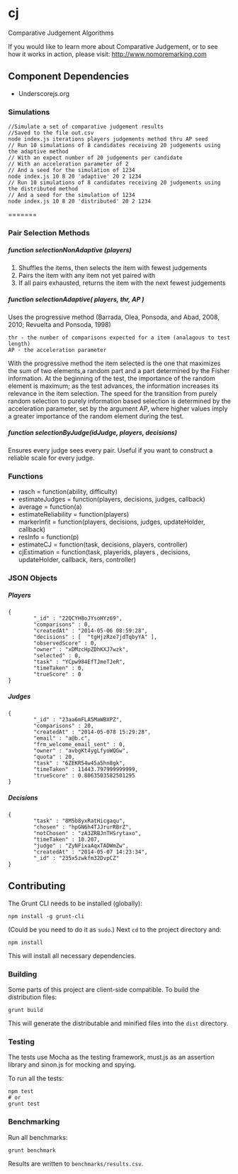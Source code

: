 cj
==

Comparative Judgement Algorithms

If you would like to learn more about Comparative Judgement, or to see how it works in action, please visit:
http://www.nomoremarking.com

Component Dependencies
----------------------
* Underscorejs.org

### Simulations ###
    //Simulate a set of comparative judgement results
    //Saved to the file out.csv
    node index.js iterations players judgements method thru AP seed
    // Run 10 simulations of 8 candidates receiving 20 judgements using the adaptive method
    // With an expect number of 20 judgements per candidate
    // With an acceleration parameter of 2
    // And a seed for the simulation of 1234
    node index.js 10 8 20 'adaptive' 20 2 1234
    // Run 10 simulations of 8 candidates receiving 20 judgements using the distributed method
    // And a seed for the simulation of 1234
    node index.js 10 8 20 'distributed' 20 2 1234
=======

### Pair Selection Methods ###

#####  function selectionNonAdaptive (players) #####

1. Shuffles the items, then selects the item with fewest judgements
2. Pairs the item with any item not yet paired with
3. If all pairs exhausted, returns the item with the next fewest judgements

##### function selectionAdaptive( players, thr, AP ) #####

Uses the progressive method (Barrada, Olea, Ponsoda, and Abad, 2008, 2010; Revuelta and Ponsoda, 1998)

    thr - the number of comparisons expected for a item (analagous to test length)
    AP - the acceleration parameter

With the progressive method the item selected is the one that maximizes the sum of two elements,a random part and a part determined by the Fisher information.  At the beginning of the test, the importance of the random element is maximum; as the test advances, the information increases its relevance in the item selection. The speed for the transition from purely random selection to purely information based selection is determined by the acceleration parameter, set by the argument AP, where higher values imply a greater importance of the random element during the test.

##### function selectionByJudge(idJudge, players, decisions)

Ensures every judge sees every pair. Useful if you want to construct a reliable scale for every judge.


### Functions ###
* rasch = function(ability, difficulty)
* estimateJudges = function(players, decisions, judges, callback)
* average = function(a)
* estimateReliability = function(players)
* markerInfit = function(players, decisions, judges, updateHolder, callback)
* resInfo = function(p)
* estimateCJ = function(task, decisions, players, controller)
* cjEstimation = function(task, playerids, players , decisions, updateHolder, callback, iters, controller)

### JSON Objects ###
##### Players #####
```
{
        "_id" : "22QCYH8oJYsoHYz69",
        "comparisons" : 0,
        "createdAt" : "2014-05-06 08:59:28",
        "decisions" : [  "tgHjzRze7jdTqbyYA" ],
        "observedScore" : 0,
        "owner" : "xDMzcHpZDhKXJ7wzk",
        "selected" : 0,
        "task" : "YCpw984EfTJmeTJeR",
        "timeTaken" : 0,
        "trueScore" : 0
}  
```
##### Judges #####
```
{
        "_id" : "23aa6mFLA5MaWBXPZ",
        "comparisons" : 20,
        "createdAt" : "2014-05-078 15:29:28",
        "email" : "a@b.c",  
        "frm_welcome_email_sent" : 0,
        "owner" : "avbgKt4ygLfyoWQGw",
        "quota" : 20,
        "task" : "6ZEKR54w45a5hn8gk",
        "timeTaken" : 11443.797999999999,
        "trueScore" : 0.8063503582501295  
}
```
##### Decisions #####
```
{
        "task" : "8M5b8yxRatHicgaqu",
        "chosen" : "hpGN6h4TJJrurRBrZ",
        "notChosen" : "zA3ZRBJnTHSrytaxo",
        "timeTaken" : 10.207,
        "judge" : "ZyNFixaAqxTADWmZw",
        "createdAt" : "2014-05-07 14:23:34",
        "_id" : "235x5zwkfm32DvpCZ"
}  
```

## Contributing

The Grunt CLI needs to be installed (globally):

```shell
npm install -g grunt-cli
```

(Could be you need to do it as `sudo`.)
Next `cd` to the project directory and:

```shell
npm install
```

This will install all necessary dependencies.

### Building

Some parts of this project are client-side compatible. To build the distribution files:

```shell
grunt build
```

This will generate the distributable and minified files into the `dist` directory.

### Testing

The tests use Mocha as the testing framework, must.js as an assertion library and sinon.js for mocking and spying.

To run all the tests:

```shell
npm test
# or
grunt test
```

### Benchmarking

Run all benchmarks:

```shell
grunt benchmark
```

Results are written to  `benchmarks/results.csv`.
